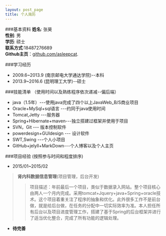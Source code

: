 ```yaml
---
layout: post_page
title: 个人简历
---
```

###基本资料
**姓名**: 张昊           
**性别**: 男   
**学历**: 硕士      
**联系方式**:18487276689         
**Github主页**：[github.com/asleepcat](https://github.com/asleepcat).      

###学习经历
- 2009.6~2013.9 (南京邮电大学通达学院)--本科        
- 2013.9~2016.6 (昆明理工大学)--硕士 

###技能清单 （使用时间以及熟练程序依次递减--偏后端）
- java（1.5年）---使用java完成了四个以上JavaWeb_B/S商业项目         
- Oracle+MySql+sql语言 ---约同于java使用时间
- Tomcat,Jetty ---服务器
- Spring+Hibernate+maven---独立搭建过框架并使用于项目
- SVN，Git --- 版本控制软件
- powerdesign+GUIdesign --- 设计软件
- SWT,Swing ---个人小项目
- GitHub+jelyll+MarkDown---个人博客以及个人主页      

###项目经验 (按照参与时间和程度排序)   
- 2015/01~2015/02      
>**肾内科数据信息管理**(项目管理，后台开发)    
>>项目描述：年前最后一个项目，类似于数据录入网站。整个项目核心由两人一个月内完成。采用tomcat+Jquery+java+Spring+oracle技术。这个项目着重关注了程序的抽象和优化。此外很多工作不是前台做，就是给后台做，在任务的分配中一切实际效率为准。本人担任所有后台以及项目进度管理工作，搭建了基于Spring的后台框架并进行了适当优化整合，完成了所有功能的逻辑处理。    

- **待完善**
